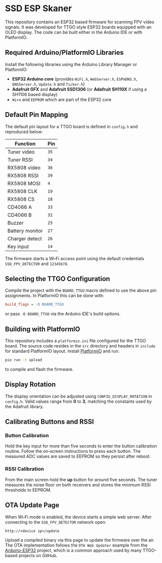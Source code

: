 # SSD ESP Skaner

This repository contains an ESP32 based firmware for scanning FPV video signals. It was developed for TTGO style ESP32 boards equipped with an OLED display. The code can be built either in the Arduino IDE or with PlatformIO.

## Required Arduino/PlatformIO Libraries

Install the following libraries using the Arduino Library Manager or PlatformIO:

- **ESP32 Arduino core** (provides `WiFi.h`, `WebServer.h`, `ESPmDNS.h`, `DNSServer.h`, `Update.h` and `Ticker.h`)
- **Adafruit GFX** and **Adafruit SSD1306** (or **Adafruit SH110X** if using a SH1106 based display)
- `Wire` and `EEPROM` which are part of the ESP32 core

## Default Pin Mapping

The default pin layout for a TTGO board is defined in `config.h` and reproduced below:

| Function       | Pin |
| -------------- | --- |
| Tuner video    | `35` |
| Tuner RSSI     | `34` |
| RX5808 video   | `36` |
| RX5808 RSSI    | `39` |
| RX5808 MOSI    | `4`  |
| RX5808 CLK     | `19` |
| RX5808 CS      | `18` |
| CD4066 A       | `33` |
| CD4066 B       | `32` |
| Buzzer         | `25` |
| Battery monitor| `27` |
| Charger detect | `26` |
| Key input      | `14` |

The firmware starts a Wi‑Fi access point using the default credentials `SSD_FPV_DETECTOR` and `12345678`.

## Selecting the TTGO Configuration

Compile the project with the `BOARD_TTGO` macro defined to use the above pin assignments. In PlatformIO this can be done with:

```ini
build_flags = -D BOARD_TTGO
```

or pass `-D BOARD_TTGO` via the Arduino IDE's build options.

## Building with PlatformIO

This repository includes a `platformio.ini` file configured for the TTGO board.
The source code resides in the `src` directory and headers in `include` for standard PlatformIO layout.
Install [PlatformIO](https://platformio.org/) and run:

```bash
pio run -t upload
```

to compile and flash the firmware.

## Display Rotation

The display orientation can be adjusted using `CONFIG_DISPLAY_ROTATION` in
`config.h`. Valid values range from **0** to **3**, matching the constants used
by the Adafruit library.

## Calibrating Buttons and RSSI

### Button Calibration

Hold the key input for more than five seconds to enter the button calibration routine. Follow the on‑screen instructions to press each button. The measured ADC values are saved to EEPROM so they persist after reboot.

### RSSI Calibration

From the main screen hold the **up** button for around five seconds. The tuner measures the noise floor on both receivers and stores the minimum RSSI thresholds to EEPROM.

## OTA Update Page

When Wi‑Fi mode is enabled, the device starts a simple web server. After connecting to the `SSD_FPV_DETECTOR` network open:

```
http://<device ip>/update
```

Upload a compiled binary via this page to update the firmware over the air.
The OTA implementation follows the `OTA Web Updater` example from the
[Arduino-ESP32](https://github.com/espressif/arduino-esp32) project, which is a
common approach used by many TTGO-based projects on GitHub.

